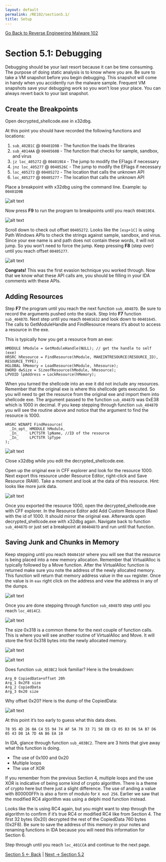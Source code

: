 ```yaml
---
layout: default
permalink: /RE102/section5.1/
title: Setup
---
```

[Go Back to Reverse Engineering Malware 102](https://securedorg.github.io/RE102/)

# Section 5.1: Debugging #

Debugging should be your last resort because it can be time consuming. The purpose of doing static analysis is to know where you are. Be sure to take a VM snapshot before you begin debugging. This snapshot will come in handy when you accidently run the malware sample. Frequent VM snapshots save your debugging work so you won’t lose your place. You can always revert back to your last snapshot.

## Create the Breakpoints ##

Open decrypted_shellcode.exe in x32dbg.

At this point you should have recorded the following functions and locations:
1. `sub_402B1C` @ `00401D9B` - The function the loads the libraries
2. `sub_4014AA` @ `0040560B` - The function that checks for sample, sandbox, and virus
3. `jz loc_405272` @ `004019E4` - The jump to modify the EFlags if necessary
4. `jnz loc_405277` @ `0040526C` - The jump to modify the EFlags if necessary
5. `loc_405272` @ `00405272` - The location that calls the unknown API
6. `loc_405277` @ `00405277` - The location that calls the unknown API

Place a breakpoint with x32dbg using the command line. Example: `bp 00401D9B`

![alt text](https://securedorg.github.io/RE102/images/breakpoint.png "breakpoint")

Now press **F9** to run the program to breakpoints until you reach `004019E4`.

![alt text](https://securedorg.github.io/RE102/images/4019E4.png "4019E4")

Scroll down to check out offset `00405272`. Looks like the `[esp+1C]` is using Path Windows APIs to check the strings against sample, sandbox, and virus. Since your exe name is and path does not contain these words, it will not jump. So you won’t need to force the jump. Keep pressing **F8** (step over) until you reach offset `00405277`.

![alt text](https://securedorg.github.io/RE102/images/405272.png "405272")

**Congrats!** This was the first evasion technique you worked through. Now that we know what these API calls are, you should be filling in your IDA comments with these APIs. 

## Adding Resources ##

Step **F7** the program until you reach the next function `sub_40487D`. Be sure to record the arguments pushed onto the stack. Step Into **F7** function `sub_40487D`. Next step until you reach `00401632` and look down to `00401645`. The calls to GetModuleHandle and FindResource means it’s about to access a resource in the exe.

This is typically how you get a resource from an exe:

```
HMODULE hModule = GetModuleHandle(NULL); // get the handle to self (exe)
HRSRC hResource = FindResource(hModule, MAKEINTRESOURCE(RESOURCE_ID), RESOURCE_TYPE); 
HGLOBAL hMemory = LoadResource(hModule, hResource);
DWORD dwSize = SizeofResource(hModule, hResource);
LPVOID lpAddress = LockResource(hMemory);
```

When you turned the shellcode into an exe it did not include any resources. Remember that the original exe is where this shellcode gets executed. So you will need to get the resource from the original exe and import them into shellcode exe. The argument passed to the function `sub_40487D` was 0xE38 which is 1000 in decimal. If you keep stepping through function `sub_40487D` you will see the routine above and notice that the argument to find the resource is 1000.

```
HRSRC WINAPI FindResource(
  _In_opt_ HMODULE hModule,
  _In_     LPCTSTR lpName, //ID of the resource
  _In_     LPCTSTR lpType
);
```
![alt text](https://securedorg.github.io/RE102/images/LoadResource.png "LoadResource")

Close x32dbg while you edit the decrypted_shellcode.exe.

Open up the original exe in CFF explorer and look for the resource 1000. Next export this resource under Resource Editor, right-click and Save Resource (RAW). Take a moment and look at the data of this resource. Hint: looks like more junk data. 

![alt text](https://securedorg.github.io/RE102/images/resource.png "resource")

Once you exported the resource 1000, open the decrypted_shellcode.exe with CFF explorer. In the Resource Editor add Add Custom Resource (Raw) with the id of 1000. It should mirror the original exe. Afterwards open decrypted_shellcode.exe with x32dbg again. Navigate back to function `sub_40487D` or just set a breakpoint at `0040487D` and run until that function.

## Saving Junk and Chunks in Memory ##

Keep stepping until you reach `0040416F` where you will see that the resource is being placed into a new memory allocation. Remember that VirtualAlloc is typically followed by a Move function. After the VirtualAlloc function is returned make sure you note the address of the newly allocated memory. This function will return that memory address value in the `eax` register. Once the value is in `eax` right click on the address and view the address in any of the dumps.

![alt text](https://securedorg.github.io/RE102/images/savingresource.png "savingresource")

Once you are done stepping through function `sub_40487D` step until you reach `loc_4014C2`.

![alt text](https://securedorg.github.io/RE102/images/allocate318.png "allocate318")

The size 0x318 is a common theme for the next couple of function calls. This is where you will see another routine of VirtualAlloc and Move.  It will store the first 0x318 bytes into the newly allocated memory.

![alt text](https://securedorg.github.io/RE102/images/Virtualloc318.png "Virtualloc318")

![alt text](https://securedorg.github.io/RE102/images/move_decrypt.png "move_decrypt")

Does function `sub_403BC2` look familiar? Here is the breakdown:
```
Arg_0 CopiedData+offset 20h
Arg_1 0x2F8 size
Arg_2 CopiedData
Arg_3 0x20 size
```

Why offset 0x20? Here is the dump of the CopiedData:

![alt text](https://securedorg.github.io/RE102/images/20bytesof318.png "20bytesof318")

At this point it’s too early to guess what this data does.
```
78 95 4D 26 0A C4 55 94 74 AF 5A 78 33 71 58 EB CD 05 B3 D6 5A B7 D6 05 43 D8 1A 7D 4A B6 EA 10
```
In IDA, glance through function `sub_403BC2`. There are 3 hints that give away what this function is doing.
* The use of 0x100 and 0x20
* Multiple loops
* The use of XOR

If you remember from the previous Section 4, multiple loops and the use XOR is indicative of being some kind of crypto algorithm. There is a theme of crypto here but there just a slight difference. The use of anding a value with 800000FFh is also a form of modulo for `X mod 256`. Earlier we saw that the modified RC4 algorithm was using a delphi mod function instead.

Looks like the is using RC4 again, but you might want to step through the algorithm to confirm if it’s true RC4 or modified RC4 like from Section 4. The first 32 bytes (0x20) decrypted the rest of the CopiedData 760 bytes (0x2F8). Be sure to save the address of this memory in your notes and renaming functions in IDA because you will need this information for Section 6.

Step through until you reach `loc_401CCA` and continue to the next page.

[Section 5 <- Back](https://securedorg.github.io/RE102/section5) | [Next -> Section 5.2](https://securedorg.github.io/RE102/section5.2)
